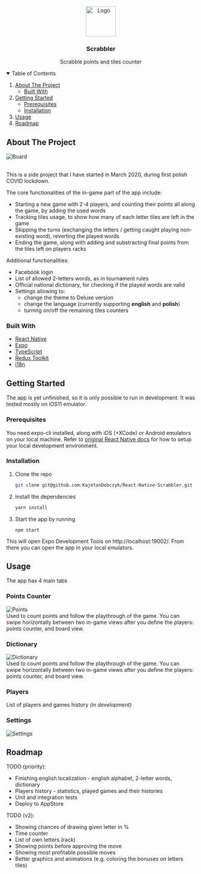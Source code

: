 <!-- PROJECT LOGO -->
<br />
<p align="center">
  <a href="https://github.com/KajetanDobczyk/React-Native-Scrabbler">
    <img src="assets/tile.png" alt="Logo" width="80" height="80">
  </a>

  <h3 align="center">Scrabbler</h3>

  <p align="center">
    Scrabble points and tiles counter
  </p>
</p>

<!-- TABLE OF CONTENTS -->
<details open="open">
  <summary>Table of Contents</summary>
  <ol>
    <li>
      <a href="#about-the-project">About The Project</a>
      <ul>
        <li><a href="#built-with">Built With</a></li>
      </ul>
    </li>
    <li>
      <a href="#getting-started">Getting Started</a>
      <ul>
        <li><a href="#prerequisites">Prerequisites</a></li>
        <li><a href="#installation">Installation</a></li>
      </ul>
    </li>
    <li><a href="#usage">Usage</a></li>
    <li><a href="#roadmap">Roadmap</a></li>
  </ol>
</details>

<!-- ABOUT THE PROJECT -->

## About The Project

<img src="readme-images/board.png" alt="Board">
<br/>
<br/>

This is a side project that I have started in March 2020, during first polish COVID lockdown.

The core functionalities of the in-game part of the app include:

- Starting a new game with 2-4 players, and counting their points all along the game, by adding the used words
- Tracking tiles usage, to show how many of each letter tiles are left in the game
- Skipping the turns (exchanging the letters / getting caught playing non-existing word), reverting the played words
- Ending the game, along with adding and substracting final points from the tiles left on players racks

Additional functionalities:

- Facebook login
- List of allowed 2-letters words, as in tournament rules
- Official national dictionary, for checking if the played words are valid
- Settings allowing to:
  - change the theme to Deluxe version
  - change the language (currently supporting <b>english</b> and <b>polish</b>)
  - turning on/off the remaining tiles counters

### Built With

- [React Native](https://reactnative.dev/)
- [Expo](https://expo.io/)
- [TypeScript](https://www.typescriptlang.org/)
- [Redux Toolkit](https://redux-toolkit.js.org/)
- [i18n](https://www.npmjs.com/package/i18n)

<!-- GETTING STARTED -->

## Getting Started

The app is yet unfinished, so it is only possible to run in development. It was tested mostly on iOS11 emulator.

### Prerequisites

You need expo-cli installed, along with iOS (+XCode) or Android emulators on your local machine. Refer to [original React Native docs](https://reactnative.dev/docs/next/environment-setup) for how to setup your local development environment.

### Installation

1. Clone the repo
   ```sh
   git clone git@github.com:KajetanDobczyk/React-Native-Scrabbler.git
   ```
2. Install the dependencies
   ```sh
   yarn install
   ```
3. Start the app by running
   ```
   npm start
   ```

This will open Expo Development Tools on http://localhost:19002/. From there you can open the app in your local emulators.

<!-- USAGE EXAMPLES -->

## Usage

The app has 4 main tabs

### Points Counter

<img src="readme-images/points.png" alt="Points">
<br/>
Used to count points and follow the playthrough of the game. You can swipe horizontally between two in-game views after you define the players: points counter, and board view.

### Dictionary

<img src="readme-images/dictionary.png" alt="Dictionary">
<br/>
Used to count points and follow the playthrough of the game. You can swipe horizontally between two in-game views after you define the players: points counter, and board view.

### Players

List of players and games history <i>(in development)</i>

### Settings

<img src="readme-images/settings.png" alt="Settings">

<!-- ROADMAP -->

## Roadmap

TODO (priority):

- Finishing english localization - english alphabet, 2-letter words, dictionary
- Players history - statistics, played games and their histories
- Unit and integration tests
- Deploy to AppStore

TODO (v2):

- Showing chances of drawing given letter in %
- Time counter
- List of own letters (rack)
- Showing points before approving the move
- Showing most profitable possible moves
- Better graphics and animations (e.g. coloring the bonuses on letters tiles)
